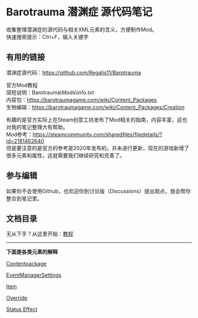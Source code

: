 # Barotrauma 潜渊症 源代码笔记
收集整理潜渊症的源代码与相关XML元素的含义，方便制作Mod。  
快速搜索提示：Ctrl+F，输入关键字

## 有用的链接
潜渊症源代码：https://github.com/Regalis11/Barotrauma  

官方Mod教程  
简短说明：Barotrauma\Mods\info.txt  
内容包：https://barotraumagame.com/wiki/Content_Packages  
生物编辑：https://barotraumagame.com/wiki/Content_Packages/Creation    

有趣的是官方实际上在Steam创意工坊发布了Mod相关的指南，内容丰富，这也对我的笔记整理大有帮助。  
Mod参考：https://steamcommunity.com/sharedfiles/filedetails/?id=2181462640  
但是要注意的是官方的参考是2020年发布的，并未进行更新，现在的游戏新增了很多元素和属性，这就需要我们继续研究和完善了。

## 参与编辑
如果你不会使用Github，也欢迎你到讨论版（Discussions）提出观点，我会帮你整合到笔记里。  

## 文档目录  
无从下手？从这里开始：[教程](NoteTutorial.md)

---

**下面是各类元素的解释**  

[Contentpackage](Contentpackage.md)  

[EventManagerSettings](EventManagerSettings.md)  

[Item](Item.md)  

[Override](Override.md)  

[Status Effect](Status%20Effect.md)  